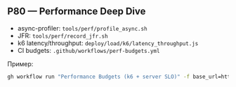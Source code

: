 ## P80 — Performance Deep Dive

- async-profiler: `tools/perf/profile_async.sh`
- JFR: `tools/perf/record_jfr.sh`
- k6 latency/throughput: `deploy/load/k6/latency_throughput.js`
- CI budgets: `.github/workflows/perf-budgets.yml`

Пример:
```bash
gh workflow run "Performance Budgets (k6 + server SLO)" -f base_url=https://staging.example.com
```
